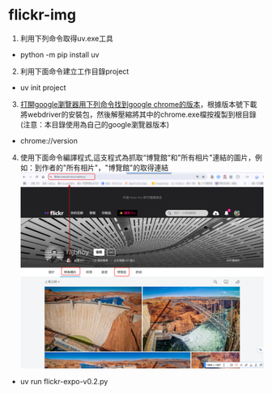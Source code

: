 # flickr-img


1. 利用下列命令取得uv.exe工具
  - python -m pip install uv
2. 利用下面命令建立工作目錄project
  - uv init project
3. [打開google瀏覽器用下列命令找到google chrome的版本](images/google-version)，根據版本號下載將webdriver的安裝包，然後解壓縮將其中的chrome.exe檔按複製到根目錄 (注意：本目錄使用為自己的google瀏覽器版本)
- chrome://version 
4. 使用下面命令編譯程式,這支程式為抓取“博覽館“和"所有相片"連結的圖片，例如：到作者的"所有相片"，"博覽館"的取得連結 ![](images/flickr001.png)
- uv run flickr-expo-v0.2.py

